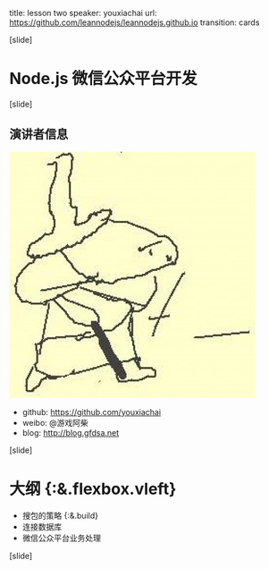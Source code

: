title: lesson two
speaker: youxiachai
url: https://github.com/leannodejs/leannodejs.github.io
transition: cards

[slide]

# Node.js 微信公众平台开发

[slide]

## 演讲者信息

![](./avatar.jpg)

* github: https://github.com/youxiachai
* weibo: @游戏阿柴
* blog: http://blog.gfdsa.net

[slide]

# 大纲 {:&.flexbox.vleft}

* 搜包的策略  {:&.build}
* 连接数据库
* 微信公众平台业务处理

[slide]

